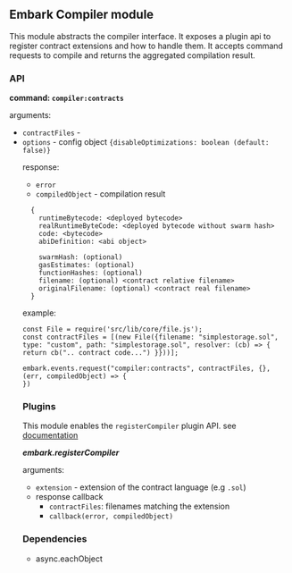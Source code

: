 ## Embark Compiler module

This module abstracts the compiler interface. It exposes a plugin api to register contract extensions and how to handle them. It accepts command requests to compile and returns the aggregated compilation result.

### API

**command: `compiler:contracts`**

arguments:

* `contractFiles` - <array of embark File Objects>
* `options` - <object> config object `{disableOptimizations: boolean (default: false)}`

response:

* `error`
* `compiledObject` - compilation result
```
  {
    runtimeBytecode: <deployed bytecode>
    realRuntimeByteCode: <deployed bytecode without swarm hash>
    code: <bytecode>
    abiDefinition: <abi object>

    swarmHash: (optional)
    gasEstimates: (optional)
    functionHashes: (optional)
    filename: (optional) <contract relative filename>
    originalFilename: (optional) <contract real filename>
  }
```

example:

```
const File = require('src/lib/core/file.js');
const contractFiles = [(new File({filename: "simplestorage.sol", type: "custom", path: "simplestorage.sol", resolver: (cb) => { return cb(".. contract code...") }}))];

embark.events.request("compiler:contracts", contractFiles, {}, (err, compiledObject) => {
})

```

### Plugins

This module enables the `registerCompiler` plugin API. see [documentation](https://embark.status.im/docs/plugin_reference.html#embark-registerCompiler-extension-callback-contractFiles-doneCallback)

***embark.registerCompiler***

arguments:

* `extension` - extension of the contract language (e.g `.sol`)
* response callback
  * `contractFiles`: filenames matching the extension
  * `callback(error, compiledObject)`

### Dependencies

* async.eachObject

